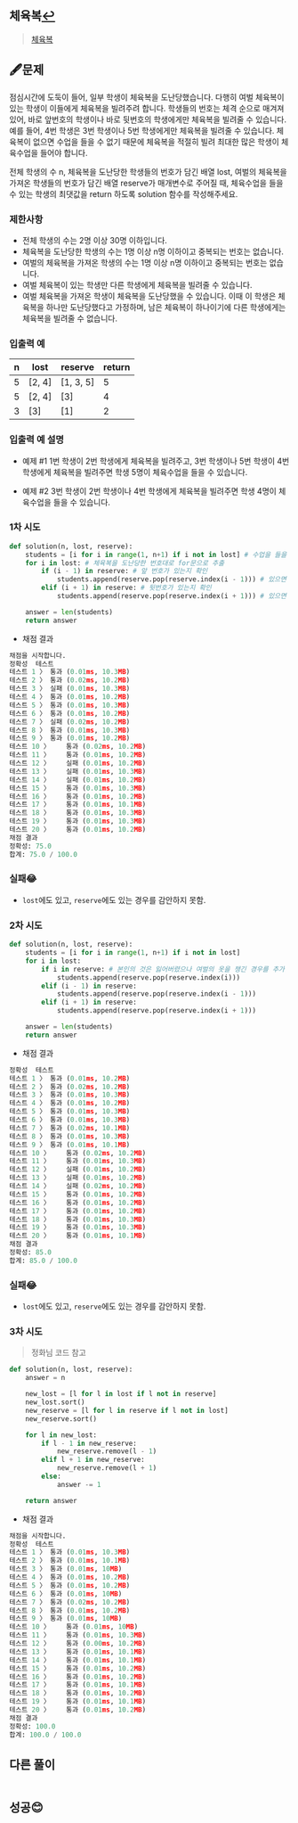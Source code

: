 ## 체육복[↩](../programmers_practice)

> [체육복](https://programmers.co.kr/learn/courses/30/lessons/42840)

## 🖋️문제

점심시간에 도둑이 들어, 일부 학생이 체육복을 도난당했습니다. 다행히 여벌 체육복이 있는 학생이 이들에게 체육복을 빌려주려 합니다. 학생들의 번호는 체격 순으로 매겨져 있어, 바로 앞번호의 학생이나 바로 뒷번호의 학생에게만 체육복을 빌려줄 수 있습니다. 예를 들어, 4번 학생은 3번 학생이나 5번 학생에게만 체육복을 빌려줄 수 있습니다. 체육복이 없으면 수업을 들을 수 없기 때문에 체육복을 적절히 빌려 최대한 많은 학생이 체육수업을 들어야 합니다.

전체 학생의 수 n, 체육복을 도난당한 학생들의 번호가 담긴 배열 lost, 여벌의 체육복을 가져온 학생들의 번호가 담긴 배열 reserve가 매개변수로 주어질 때, 체육수업을 들을 수 있는 학생의 최댓값을 return 하도록 solution 함수를 작성해주세요.

### 제한사항

- 전체 학생의 수는 2명 이상 30명 이하입니다.
- 체육복을 도난당한 학생의 수는 1명 이상 n명 이하이고 중복되는 번호는 없습니다.
- 여벌의 체육복을 가져온 학생의 수는 1명 이상 n명 이하이고 중복되는 번호는 없습니다.
- 여벌 체육복이 있는 학생만 다른 학생에게 체육복을 빌려줄 수 있습니다.
- 여벌 체육복을 가져온 학생이 체육복을 도난당했을 수 있습니다. 이때 이 학생은 체육복을 하나만 도난당했다고 가정하며, 남은 체육복이 하나이기에 다른 학생에게는 체육복을 빌려줄 수 없습니다.

### 입출력 예

| n    | lost   | reserve   | return |
| ---- | ------ | --------- | ------ |
| 5    | [2, 4] | [1, 3, 5] | 5      |
| 5    | [2, 4] | [3]       | 4      |
| 3    | [3]    | [1]       | 2      |

### 입출력 예 설명

- 예제 #1
  1번 학생이 2번 학생에게 체육복을 빌려주고, 3번 학생이나 5번 학생이 4번 학생에게 체육복을 빌려주면 학생 5명이 체육수업을 들을 수 있습니다.

- 예제 #2
  3번 학생이 2번 학생이나 4번 학생에게 체육복을 빌려주면 학생 4명이 체육수업을 들을 수 있습니다.

### 1차 시도

```python
def solution(n, lost, reserve):
    students = [i for i in range(1, n+1) if i not in lost] # 수업을 들을 수 있는 학생의 출석번호로 구성된 리스트 만들어 줌.
    for i in lost: # 체육복을 도난당한 번호대로 for문으로 추출
        if (i - 1) in reserve: # 앞 번호가 있는지 확인
            students.append(reserve.pop(reserve.index(i - 1))) # 있으면 빌려줌
        elif (i + 1) in reserve: # 뒷번호가 있는지 확인
            students.append(reserve.pop(reserve.index(i + 1))) # 있으면 빌려줌

    answer = len(students)
    return answer
```

* 채점 결과

```python
채점을 시작합니다.
정확성  테스트
테스트 1 〉	통과 (0.01ms, 10.3MB)
테스트 2 〉	통과 (0.02ms, 10.2MB)
테스트 3 〉	실패 (0.01ms, 10.3MB)
테스트 4 〉	통과 (0.01ms, 10.2MB)
테스트 5 〉	통과 (0.01ms, 10.3MB)
테스트 6 〉	통과 (0.01ms, 10.2MB)
테스트 7 〉	실패 (0.02ms, 10.2MB)
테스트 8 〉	통과 (0.01ms, 10.3MB)
테스트 9 〉	통과 (0.01ms, 10.2MB)
테스트 10 〉	통과 (0.02ms, 10.2MB)
테스트 11 〉	통과 (0.01ms, 10.2MB)
테스트 12 〉	실패 (0.01ms, 10.2MB)
테스트 13 〉	실패 (0.01ms, 10.3MB)
테스트 14 〉	실패 (0.01ms, 10.2MB)
테스트 15 〉	통과 (0.01ms, 10.3MB)
테스트 16 〉	통과 (0.01ms, 10.2MB)
테스트 17 〉	통과 (0.01ms, 10.1MB)
테스트 18 〉	통과 (0.01ms, 10.3MB)
테스트 19 〉	통과 (0.01ms, 10.3MB)
테스트 20 〉	통과 (0.01ms, 10.2MB)
채점 결과
정확성: 75.0
합계: 75.0 / 100.0
```

### 실패😂
* `lost`에도 있고, `reserve`에도 있는 경우를 감안하지 못함.

### 2차 시도

```python
def solution(n, lost, reserve):
    students = [i for i in range(1, n+1) if i not in lost]
    for i in lost:
        if i in reserve: # 본인의 것은 잃어버렸으나 여벌의 옷을 챙긴 경우를 추가
            students.append(reserve.pop(reserve.index(i)))
        elif (i - 1) in reserve:
            students.append(reserve.pop(reserve.index(i - 1)))
        elif (i + 1) in reserve:
            students.append(reserve.pop(reserve.index(i + 1)))

    answer = len(students)
    return answer
```

* 채점 결과

```python
정확성  테스트
테스트 1 〉	통과 (0.01ms, 10.2MB)
테스트 2 〉	통과 (0.02ms, 10.2MB)
테스트 3 〉	통과 (0.01ms, 10.3MB)
테스트 4 〉	통과 (0.01ms, 10.2MB)
테스트 5 〉	통과 (0.01ms, 10.3MB)
테스트 6 〉	통과 (0.01ms, 10.3MB)
테스트 7 〉	통과 (0.02ms, 10.1MB)
테스트 8 〉	통과 (0.01ms, 10.3MB)
테스트 9 〉	통과 (0.01ms, 10.1MB)
테스트 10 〉	통과 (0.02ms, 10.2MB)
테스트 11 〉	통과 (0.01ms, 10.3MB)
테스트 12 〉	실패 (0.01ms, 10.2MB)
테스트 13 〉	실패 (0.01ms, 10.2MB)
테스트 14 〉	실패 (0.02ms, 10.2MB)
테스트 15 〉	통과 (0.01ms, 10.2MB)
테스트 16 〉	통과 (0.01ms, 10.2MB)
테스트 17 〉	통과 (0.01ms, 10.2MB)
테스트 18 〉	통과 (0.01ms, 10.3MB)
테스트 19 〉	통과 (0.01ms, 10.3MB)
테스트 20 〉	통과 (0.01ms, 10.1MB)
채점 결과
정확성: 85.0
합계: 85.0 / 100.0
```

### 실패😂

* `lost`에도 있고, `reserve`에도 있는 경우를 감안하지 못함.

### 3차 시도

> 정화님 코드 참고

```python
def solution(n, lost, reserve):
    answer = n

    new_lost = [l for l in lost if l not in reserve]
    new_lost.sort()
    new_reserve = [l for l in reserve if l not in lost]
    new_reserve.sort()

    for l in new_lost:
        if l - 1 in new_reserve:
            new_reserve.remove(l - 1)
        elif l + 1 in new_reserve:
            new_reserve.remove(l + 1)
        else:
            answer -= 1

    return answer
```

* 채점 결과

```python
채점을 시작합니다.
정확성  테스트
테스트 1 〉	통과 (0.01ms, 10.3MB)
테스트 2 〉	통과 (0.01ms, 10.1MB)
테스트 3 〉	통과 (0.01ms, 10MB)
테스트 4 〉	통과 (0.01ms, 10.2MB)
테스트 5 〉	통과 (0.01ms, 10.2MB)
테스트 6 〉	통과 (0.01ms, 10MB)
테스트 7 〉	통과 (0.02ms, 10.2MB)
테스트 8 〉	통과 (0.01ms, 10.2MB)
테스트 9 〉	통과 (0.01ms, 10MB)
테스트 10 〉	통과 (0.01ms, 10MB)
테스트 11 〉	통과 (0.01ms, 10.3MB)
테스트 12 〉	통과 (0.00ms, 10.2MB)
테스트 13 〉	통과 (0.01ms, 10.1MB)
테스트 14 〉	통과 (0.01ms, 10.1MB)
테스트 15 〉	통과 (0.01ms, 10.2MB)
테스트 16 〉	통과 (0.01ms, 10.2MB)
테스트 17 〉	통과 (0.01ms, 10.1MB)
테스트 18 〉	통과 (0.01ms, 10.2MB)
테스트 19 〉	통과 (0.01ms, 10.1MB)
테스트 20 〉	통과 (0.01ms, 10.2MB)
채점 결과
정확성: 100.0
합계: 100.0 / 100.0
```

## 다른 풀이

```python

```
## 성공😊
```python

```